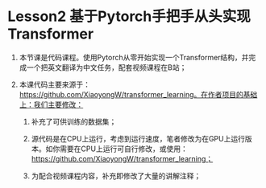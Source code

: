 # Lesson2 基于Pytorch手把手从头实现Transformer

1. 本节课是代码课程。使用Pytorch从零开始实现一个Transformer结构，并完成一个把英文翻译为中文任务，配套视频课程在B站；

2. 本课代码主要来源于：https://github.com/XiaoyongW/transformer_learning。在作者项目的基础上：我们主要修改：

   1. 补充了可供训练的数据集；

   2. 源代码是在CPU上运行，考虑到运行速度，笔者修改为在GPU上运行版本。如你需要在CPU上运行可自行修改，或使用：https://github.com/XiaoyongW/transformer_learning；

   3. 为配合视频课程内容，补充即修改了大量的讲解注释；

      


